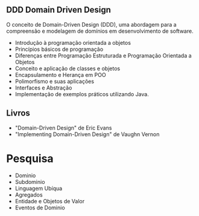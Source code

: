 ## DDD Domain Driven Design

O conceito de Domain-Driven Design (DDD), uma abordagem para a compreensão e modelagem de domínios em desenvolvimento de software.

- Introdução à programação orientada a objetos
- Princípios básicos de programação
- Diferenças entre Programação Estruturada e Programação Orientada a Objetos
- Conceito e aplicação de classes e objetos
- Encapsulamento e Herança em POO
- Polimorfismo e suas aplicações
- Interfaces e Abstração
- Implementação de exemplos práticos utilizando Java.


## Livros 

- "Domain-Driven Design" de Eric Evans 
- "Implementing Domain-Driven Design" de Vaughn Vernon

# Pesquisa

- Dominio
- Subdominio
- Linguagem Ubíqua
- Agregados
- Entidade e Objetos de Valor
- Eventos de Dominio

